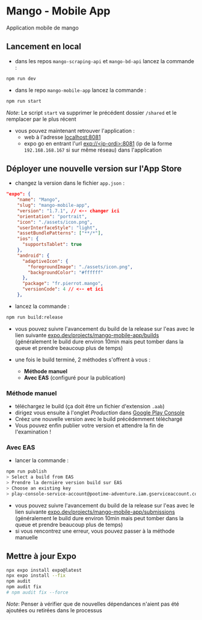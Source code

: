 # Mango - Mobile App

Application mobile de mango

## Lancement en local

- dans les repos `mango-scraping-api` et `mango-bd-api` lancez la commande :

```bash
npm run dev
```

- dans le repo `mango-mobile-app` lancez la commande :

```bash
npm run start
```

_Note_: Le script `start` va supprimer le précédent dossier `/shared` et le remplacer par le plus récent

- vous pouvez maintenant retrouver l'application :
  - web à l'adresse [localhost:8081](http://localhost:8081)
  - expo go en entrant l'url [exp://\<ip-ordi>:8081](http://localhost:8081) (ip de la forme `192.168.168.167` si sur même réseau) dans l'application

## Déployer une nouvelle version sur l'App Store

- changez la version dans le fichier `app.json` :

```json
"expo": {
    "name": "Mango",
    "slug": "mango-mobile-app",
    "version": "1.7.1", // <-- changer ici
    "orientation": "portrait",
    "icon": "./assets/icon.png",
    "userInterfaceStyle": "light",
    "assetBundlePatterns": ["**/*"],
    "ios": {
      "supportsTablet": true
    },
    "android": {
      "adaptiveIcon": {
        "foregroundImage": "./assets/icon.png",
        "backgroundColor": "#ffffff"
      },
      "package": "fr.pierrot.mango",
      "versionCode": 4 // <-- et ici
    },
```

- lancez la commande :

```bash
npm run build:release
```

- vous pouvez suivre l'avancement du build de la release sur l'eas avec le lien suivante [expo.dev/projects/mango-mobile-app/builds](https://expo.dev/accounts/pierrot552/projects/mango-mobile-app/builds) (généralement le build dure environ 10min mais peut tomber dans la queue et prendre beaucoup plus de temps)

- une fois le build terminé, 2 méthodes s'offrent à vous :
  - **Méthode manuel**
  - **Avec EAS** (configuré pour la publication)

### Méthode manuel

- téléchargez le build (ça doit être un fichier d'extension `.aab`)
- dirigez vous ensuite à l'onglet _Production_ dans [Google Play Console](https://play.google.com/console/u/1/developers/6014339825981218094/app/4975331479852398545/tracks/production)
- Créez une nouvelle version avec le build précédemment téléchargé
- Vous pouvez enfin publier votre version et attendre la fin de l'examination !

### Avec EAS

- lancer la commande :

```bash
npm run publish
> Select a build from EAS
> Prendre la dernière version build sur EAS
> Choose an existing key
> play-console-service-account@pootime-adventure.iam.gserviceaccount.com
```

- vous pouvez suivre l'avancement du build de la release sur l'eas avec le lien suivante [expo.dev/projects/mango-mobile-app/submissions](https://expo.dev/accounts/pierrot552/projects/mango-mobile-app/submissions) (généralement le build dure environ 10min mais peut tomber dans la queue et prendre beaucoup plus de temps)
- si vous rencontrez une erreur, vous pouvez passer à la méthode manuelle

## Mettre à jour Expo

```bash
npx expo install expo@latest
npx expo install --fix
npm audit
npm audit fix
# npm audit fix --force
```

_Note_: Penser à vérifier que de nouvelles dépendances n'aient pas été ajoutées ou retirées dans le processus
